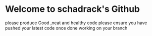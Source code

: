 # Welcome to  schadrack's Github
please produce Good ,neat and healthy code
please ensure you have pushed your latest code once done working on your branch
